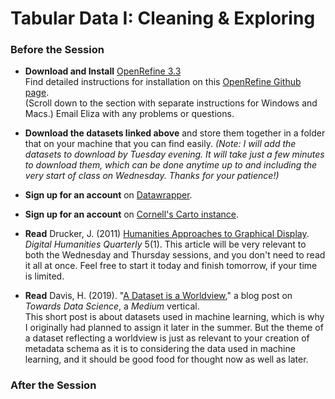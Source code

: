 # Tabular Data I: Cleaning & Exploring

### Before the Session

* **Download and Install** [OpenRefine 3.3](https://openrefine.org/download.html)  
Find detailed instructions for installation on this [OpenRefine Github page](https://github.com/OpenRefine/OpenRefine/wiki/Installation-Instructions).  
(Scroll down to the section with separate instructions for Windows and Macs.) Email Eliza with any problems or questions.

* **Download the datasets linked above** and store them together in a folder that on your machine that you can find easily. *(Note: I will add the datasets to download by Tuesday evening. It will take just a few minutes to download them, which can be done anytime up to and including the very start of class on Wednesday. Thanks for your patience!)*

* **Sign up for an account** on [Datawrapper](https://datawrapper.de).

* **Sign up for an account** on [Cornell's Carto instance](https://cornell.carto.com/signup).

* **Read** Drucker, J. (2011) [Humanities Approaches to Graphical Display](http://www.digitalhumanities.org//dhq/vol/5/1/000091/000091.html). *Digital Humanities Quarterly* 5(1).
This article will be very relevant to both the Wednesday and Thursday sessions, and you don't need to read it all at once. Feel free to start it today and finish tomorrow, if your time is limited. 

* **Read** Davis, H. (2019). "[A Dataset is a Worldview](https://towardsdatascience.com/a-dataset-is-a-worldview-5328216dd44d)," a blog post on *Towards Data Science*, a *Medium* vertical.  
This short post is about datasets used in machine learning, which is why I originally had planned to assign it later in the summer. But the theme of a dataset reflecting a worldview is just as relevant to your creation of metadata schema as it is to considering the data used in machine learning, and it should be good food for thought now as well as later.

### After the Session
